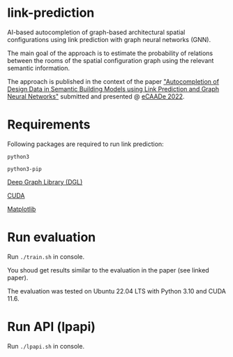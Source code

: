 # link-prediction

AI-based autocompletion of graph-based architectural spatial configurations using link prediction with graph neural networks (GNN).

The main goal of the approach is to estimate the probability of relations between the rooms of the spatial configuration graph using the relevant semantic information.

The approach is published in the context of the paper ["Autocompletion of Design Data in Semantic Building Models using Link Prediction and Graph Neural Networks"](http://papers.cumincad.org/data/works/att/ecaade2022_222.pdf) submitted and presented @ [eCAADe 2022](https://kuleuven.ecaade2022.be/).

# Requirements

Following packages are required to run link prediction:

`python3`

`python3-pip`

[Deep Graph Library (DGL)](https://www.dgl.ai/pages/start.html)

[CUDA](https://developer.nvidia.com/cuda-zone)

[Matplotlib](https://matplotlib.org/stable/users/getting_started/)

# Run evaluation

Run `./train.sh` in console.

You shoud get results similar to the evaluation in the paper (see linked paper).

The evaluation was tested on Ubuntu 22.04 LTS with Python 3.10 and CUDA 11.6.

# Run API (lpapi)

Run `./lpapi.sh` in console.
